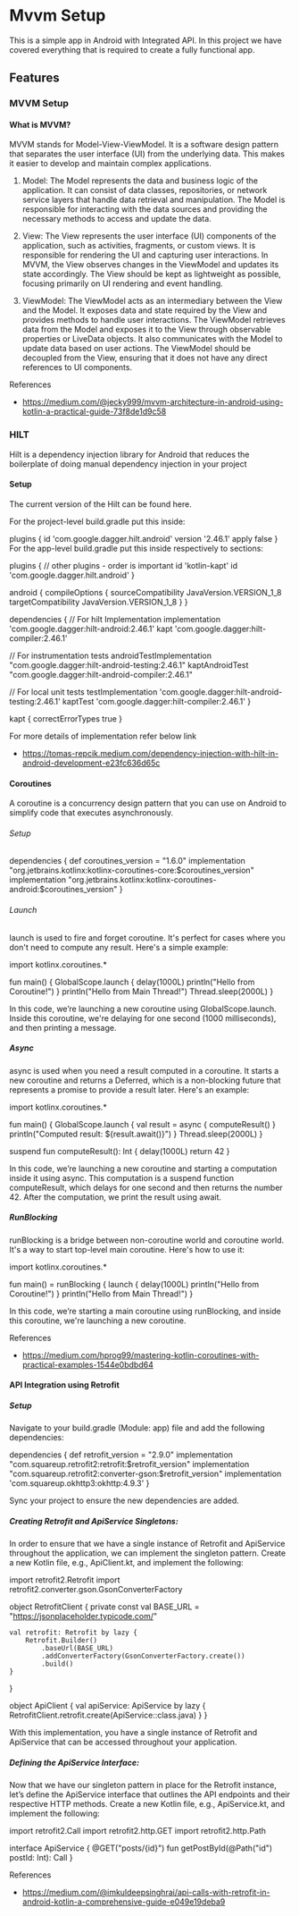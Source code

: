 
# Mvvm Setup

This is a simple app in Android with Integrated API. In this project we have covered everything that is required to create a fully functional app.

## Features

### MVVM Setup
#### What is MVVM?
MVVM stands for Model-View-ViewModel. It is a software design pattern that separates the user interface (UI) from the underlying data. This makes it easier to develop and maintain complex applications.

1. Model:
The Model represents the data and business logic of the application. It can consist of data classes, repositories, or network service layers that handle data retrieval and manipulation. The Model is responsible for interacting with the data sources and providing the necessary methods to access and update the data.

2. View:
The View represents the user interface (UI) components of the application, such as activities, fragments, or custom views. It is responsible for rendering the UI and capturing user interactions. In MVVM, the View observes changes in the ViewModel and updates its state accordingly. The View should be kept as lightweight as possible, focusing primarily on UI rendering and event handling.

3. ViewModel:
The ViewModel acts as an intermediary between the View and the Model. It exposes data and state required by the View and provides methods to handle user interactions. The ViewModel retrieves data from the Model and exposes it to the View through observable properties or LiveData objects. It also communicates with the Model to update data based on user actions. The ViewModel should be decoupled from the View, ensuring that it does not have any direct references to UI components.

References
- https://medium.com/@jecky999/mvvm-architecture-in-android-using-kotlin-a-practical-guide-73f8de1d9c58


### HILT
Hilt is a dependency injection library for Android that reduces the boilerplate of doing manual dependency injection in your project

#### Setup

The current version of the Hilt can be found here.

For the project-level build.gradle put this inside:

plugins {
  id 'com.google.dagger.hilt.android' version '2.46.1' apply false
}
For the app-level build.gradle put this inside respectively to sections:

plugins {
  // other plugins - order is important
  id 'kotlin-kapt'
  id 'com.google.dagger.hilt.android'
}

android {
  compileOptions {
    sourceCompatibility JavaVersion.VERSION_1_8
    targetCompatibility JavaVersion.VERSION_1_8
  }
}

dependencies {
  // For hilt Implementation
  implementation 'com.google.dagger:hilt-android:2.46.1'
  kapt 'com.google.dagger:hilt-compiler:2.46.1'

  // For instrumentation tests
  androidTestImplementation "com.google.dagger:hilt-android-testing:2.46.1"
  kaptAndroidTest "com.google.dagger:hilt-android-compiler:2.46.1"

  // For local unit tests
  testImplementation 'com.google.dagger:hilt-android-testing:2.46.1'
  kaptTest 'com.google.dagger:hilt-compiler:2.46.1'
}

kapt {
  correctErrorTypes true
}

For more details of implementation refer below link
- https://tomas-repcik.medium.com/dependency-injection-with-hilt-in-android-development-e23fc636d65c

#### Coroutines

A coroutine is a concurrency design pattern that you can use on Android to simplify code that executes asynchronously.

###### Setup


dependencies {
def coroutines_version = "1.6.0"
    implementation "org.jetbrains.kotlinx:kotlinx-coroutines-core:$coroutines_version"
    implementation "org.jetbrains.kotlinx:kotlinx-coroutines-android:$coroutines_version"
}

###### Launch
launch is used to fire and forget coroutine. It's perfect for cases where you don't need to compute any result. Here's a simple example:

import kotlinx.coroutines.*

fun main() {
    GlobalScope.launch { 
        delay(1000L) 
        println("Hello from Coroutine!")
    }
    println("Hello from Main Thread!")
    Thread.sleep(2000L)
}

In this code, we’re launching a new coroutine using GlobalScope.launch. Inside this coroutine, we're delaying for one second (1000 milliseconds), and then printing a message.

##### Async
async is used when you need a result computed in a coroutine. It starts a new coroutine and returns a Deferred<T>, which is a non-blocking future that represents a promise to provide a result later. Here's an example:

import kotlinx.coroutines.*

fun main() {
    GlobalScope.launch {
        val result = async { 
            computeResult() 
        }
        println("Computed result: ${result.await()}")
    }
    Thread.sleep(2000L)
}

suspend fun computeResult(): Int {
    delay(1000L)
    return 42
}

In this code, we’re launching a new coroutine and starting a computation inside it using async. This computation is a suspend function computeResult, which delays for one second and then returns the number 42. After the computation, we print the result using await.

##### RunBlocking

runBlocking is a bridge between non-coroutine world and coroutine world. It's a way to start top-level main coroutine. Here's how to use it:

import kotlinx.coroutines.*

fun main() = runBlocking { 
    launch { 
        delay(1000L) 
        println("Hello from Coroutine!")
    }
    println("Hello from Main Thread!")
}

In this code, we’re starting a main coroutine using runBlocking, and inside this coroutine, we're launching a new coroutine.

References
- https://medium.com/hprog99/mastering-kotlin-coroutines-with-practical-examples-1544e0bdbd64


#### API Integration using Retrofit

##### Setup

Navigate to your build.gradle (Module: app) file and add the following dependencies:

dependencies {
   def retrofit_version = "2.9.0"
    implementation "com.squareup.retrofit2:retrofit:$retrofit_version"
    implementation "com.squareup.retrofit2:converter-gson:$retrofit_version"
    implementation 'com.squareup.okhttp3:okhttp:4.9.3'
}

Sync your project to ensure the new dependencies are added.

##### Creating Retrofit and ApiService Singletons:

In order to ensure that we have a single instance of Retrofit and ApiService throughout the application, we can implement the singleton pattern. Create a new Kotlin file, e.g., ApiClient.kt, and implement the following:

import retrofit2.Retrofit
import retrofit2.converter.gson.GsonConverterFactory

object RetrofitClient {
    private const val BASE_URL = "https://jsonplaceholder.typicode.com/"

    val retrofit: Retrofit by lazy {
        Retrofit.Builder()
            .baseUrl(BASE_URL)
            .addConverterFactory(GsonConverterFactory.create())
            .build()
    }
}

object ApiClient {
    val apiService: ApiService by lazy {
        RetrofitClient.retrofit.create(ApiService::class.java)
    }
}

With this implementation, you have a single instance of Retrofit and ApiService that can be accessed throughout your application.

##### Defining the ApiService Interface:

Now that we have our singleton pattern in place for the Retrofit instance, let’s define the ApiService interface that outlines the API endpoints and their respective HTTP methods. Create a new Kotlin file, e.g., ApiService.kt, and implement the following:

import retrofit2.Call
import retrofit2.http.GET
import retrofit2.http.Path

interface ApiService {
    @GET("posts/{id}")
    fun getPostById(@Path("id") postId: Int): Call<Post>
}

References
- https://medium.com/@imkuldeepsinghrai/api-calls-with-retrofit-in-android-kotlin-a-comprehensive-guide-e049e19deba9

